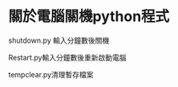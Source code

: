
# 關於電腦關機python程式
<p>shutdown.py 輸入分鐘數後關機</p>
<p>Restart.py輸入分鐘數後重新啟動電腦</p>
<p>tempclear.py清理暫存檔案</p>
